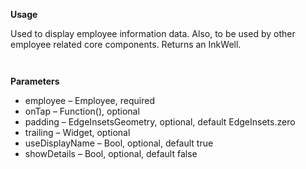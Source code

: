 **Usage**

Used to display employee information data. Also, to be used by other employee related core components. Returns an InkWell.

` `

**Parameters**

* employee – Employee, required
* onTap – Function(), optional
* padding – EdgeInsetsGeometry, optional, default EdgeInsets.zero
* trailing – Widget, optional
* useDisplayName – Bool, optional, default true
* showDetails – Bool, optional, default false

` `